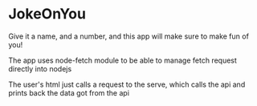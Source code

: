 # JokeOnYou
Give it a name, and a number, and this app will make sure to make fun of you!

The app uses node-fetch module to be able to manage fetch request directly into nodejs

The user's html just calls a request to the serve, which calls the api and prints back the data got from the api
